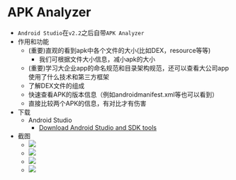 # APK Analyzer

* `Android Studio`在`v2.2`之后自带`APK Analyzer`
* 作用和功能
  * (重要)直观的看到apk中各个文件的大小(比如DEX，resource等等)
    * 我们可根据文件大小信息，减小apk的大小
  * (重要)学习大企业app的命名规范和目录架构规范，还可以查看大公司app使用了什么技术和第三方框架
  * 了解DEX文件的组成
  * 快速查看APK的版本信息（例如androidmanifest.xml等也可以看到）
  * 直接比较两个APK的信息，有对比才有伤害
* 下载
  * Android Studio
    * [Download Android Studio and SDK tools](https://developer.android.com/studio)
* 截图
  * ![](../../../assets/img/android_studio_build_analyze_apk.png)
  * ![](../../../assets/img/apk_analyzer_dex_content.jpg)
  * ![](../../../assets/img/apk_analyzer_raw_file.png)
  * ![](../../../assets/img/apk_analyzer_classes_dex.png)
